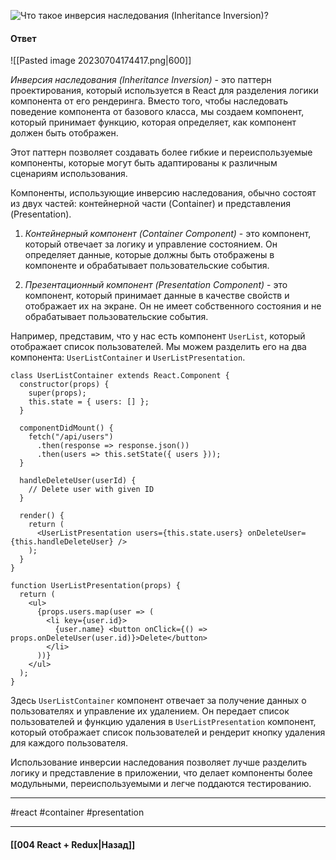 ![Что такое инверсия наследования (Inheritance Inversion)?](https://youtu.be/HBSAjY-xh3k?t=301)

#### Ответ

![[Pasted image 20230704174417.png|600]]

*Инверсия наследования (Inheritance Inversion)* - это паттерн проектирования, который используется в React для разделения логики компонента от его рендеринга. Вместо того, чтобы наследовать поведение компонента от базового класса, мы создаем компонент, который принимает функцию, которая определяет, как компонент должен быть отображен.

Этот паттерн позволяет создавать более гибкие и переиспользуемые компоненты, которые могут быть адаптированы к различным сценариям использования. 

Компоненты, использующие инверсию наследования, обычно состоят из двух частей: контейнерной части (Container) и представления (Presentation).

1. *Контейнерный компонент (Container Component)* - это компонент, который отвечает за логику и управление состоянием. Он определяет данные, которые должны быть отображены в компоненте и обрабатывает пользовательские события.

2. *Презентационный компонент (Presentation Component)* - это компонент, который принимает данные в качестве свойств и отображает их на экране. Он не имеет собственного состояния и не обрабатывает пользовательские события.

Например, представим, что у нас есть компонент `UserList`, который отображает список пользователей. Мы можем разделить его на два компонента: `UserListContainer` и `UserListPresentation`.

```
class UserListContainer extends React.Component {
  constructor(props) {
    super(props);
    this.state = { users: [] };
  }

  componentDidMount() {
    fetch("/api/users")
      .then(response => response.json())
      .then(users => this.setState({ users }));
  }

  handleDeleteUser(userId) {
    // Delete user with given ID
  }

  render() {
    return (
      <UserListPresentation users={this.state.users} onDeleteUser={this.handleDeleteUser} />
    );
  }
}

function UserListPresentation(props) {
  return (
    <ul>
      {props.users.map(user => (
        <li key={user.id}>
          {user.name} <button onClick={() => props.onDeleteUser(user.id)}>Delete</button>
        </li>
      ))}
    </ul>
  );
}
```

Здесь `UserListContainer` компонент отвечает за получение данных о пользователях и управление их удалением. Он передает список пользователей и функцию удаления в `UserListPresentation` компонент, который отображает список пользователей и рендерит кнопку удаления для каждого пользователя.

Использование инверсии наследования позволяет лучше разделить логику и представление в приложении, что делает компоненты более модульными, переиспользуемыми и легче поддаются тестированию.

____
#react #container #presentation

____

#### [[004 React + Redux|Назад]]